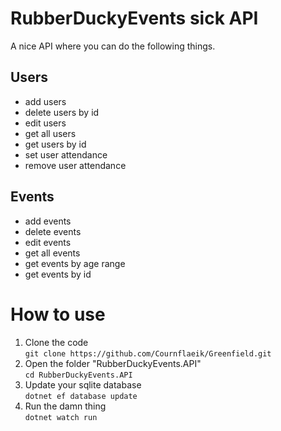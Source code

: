 # RubberDuckyEvents sick API
A nice API where you can do the following things.

## Users
- add users
- delete users by id
- edit users
- get all users
- get users by id
- set user attendance
- remove user attendance

## Events
- add events
- delete events
- edit events
- get all events
- get events by age range
- get events by id

# How to use
1. Clone the code</br>
`git clone https://github.com/Cournflaeik/Greenfield.git`
2. Open the folder "RubberDuckyEvents.API" </br>
`cd RubberDuckyEvents.API`
3. Update your sqlite database</br>
`dotnet ef database update`
4. Run the damn thing</br>
`dotnet watch run`
